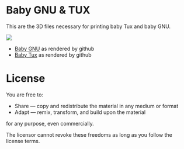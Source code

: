 # Baby GNU & TUX

This are the 3D files necessary for printing baby Tux and baby GNU.

<img src="https://raw.githubusercontent.com/rougier/baby-gnu-tux/master/baby-gnu-tux.jpg">


* [Baby GNU](https://github.com/rougier/baby-gnu-tux/blob/master/baby-gnu.stl) as rendered by github
* [Baby Tux](https://github.com/rougier/baby-gnu-tux/blob/master/baby-tux.stl) as rendered by github


# License

You are free to:

* Share — copy and redistribute the material in any medium or format
* Adapt — remix, transform, and build upon the material

for any purpose, even commercially.

The licensor cannot revoke these freedoms as long as you follow the license
terms.
